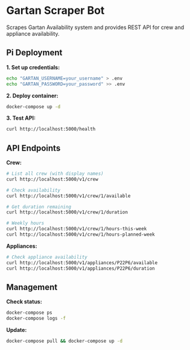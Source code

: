 # Gartan Scraper Bot

Scrapes Gartan Availability system and provides REST API for crew and appliance availability.

## Pi Deployment

**1. Set up credentials:**

```bash
echo "GARTAN_USERNAME=your_username" > .env
echo "GARTAN_PASSWORD=your_password" >> .env
```

**2. Deploy container:**

```bash
docker-compose up -d
```

**3. Test API:**

```bash
curl http://localhost:5000/health
```

## API Endpoints

**Crew:**

```bash
# List all crew (with display names)
curl http://localhost:5000/v1/crew

# Check availability  
curl http://localhost:5000/v1/crew/1/available

# Get duration remaining
curl http://localhost:5000/v1/crew/1/duration

# Weekly hours
curl http://localhost:5000/v1/crew/1/hours-this-week
curl http://localhost:5000/v1/crew/1/hours-planned-week
```

**Appliances:**

```bash
# Check appliance availability
curl http://localhost:5000/v1/appliances/P22P6/available
curl http://localhost:5000/v1/appliances/P22P6/duration
```

## Management

**Check status:**

```bash
docker-compose ps
docker-compose logs -f
```

**Update:**

```bash
docker-compose pull && docker-compose up -d
```
